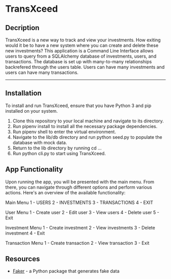 # TransXceed

## Decription

TransXceed is a new way to track and view your investments. How exiting would it be to have a new system where you can create and delete these new investments? This application is a Command Line Interface allows users to query from a SQLAlchemy database of investments, users, and transactions. The database is set up with many-to-many relationships backrefered through the users table. Users can have many investments and users can have many transactions. 

***

## Installation

To install and run TransXceed, ensure that you have Python 3 and pip installed on your system.

1. Clone this repository to your local machine and navigate to its directory.
2. Run pipenv install to install all the necessary package dependencies.
3. Run pipenv shell to enter the virtual environment.
4. Navigate to the lib/db directory and run python seed.py to populate the database with mock data.
5. Return to the lib directory by running cd ...
6. Run python cli.py to start using TransXceed.


## App Functionality
Upon running the app, you will be presented with the main menu. From there, you can navigate through different options and perform various actions. Here's an overview of the available functionality:

Main Menu
    1 - USERS
    2 - INVESTMENTS
    3 - TRANSACTIONS 
    4 - EXIT

User Menu
    1 - Create user
    2 - Edit user
    3 - View users 
    4 - Delete user
    5 - Exit 

Investment Menu
    1 - Create investment
    2 - View investments 
    3 - Delete investment
    4 - Exit 

Transaction Menu
    1 - Create transaction
    2 - View transaction
    3 - Exit 

## Resources

- [Faker](https://faker.readthedocs.io/en/master/) - a Python package that generates fake data
